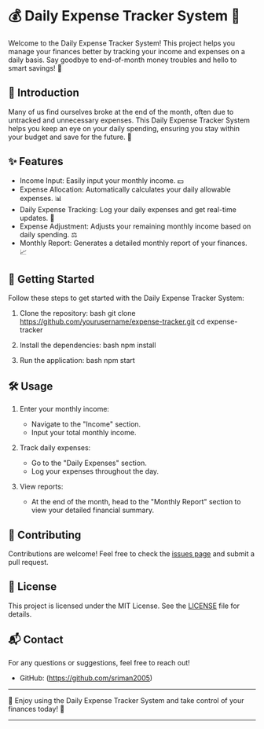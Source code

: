 # 💰 Daily Expense Tracker System 📝

Welcome to the Daily Expense Tracker System! This project helps you manage your finances better by tracking your income and expenses on a daily basis. Say goodbye to end-of-month money troubles and hello to smart savings! 🚀

## 🌟 Introduction

Many of us find ourselves broke at the end of the month, often due to untracked and unnecessary expenses. This Daily Expense Tracker System helps you keep an eye on your daily spending, ensuring you stay within your budget and save for the future. 🏦

## ✨ Features

- Income Input: Easily input your monthly income. 💵
- Expense Allocation: Automatically calculates your daily allowable expenses. 📊
- Daily Expense Tracking: Log your daily expenses and get real-time updates. 📅
- Expense Adjustment: Adjusts your remaining monthly income based on daily spending. ⚖️
- Monthly Report: Generates a detailed monthly report of your finances. 📈

## 🚀 Getting Started

Follow these steps to get started with the Daily Expense Tracker System:

1. Clone the repository:
    bash
    git clone https://github.com/yourusername/expense-tracker.git
    cd expense-tracker
    

2. Install the dependencies:
    bash
    npm install
    

3. Run the application:
    bash
    npm start
    

## 🛠️ Usage

1. Enter your monthly income: 
   - Navigate to the "Income" section.
   - Input your total monthly income. 

2. Track daily expenses:
   - Go to the "Daily Expenses" section.
   - Log your expenses throughout the day.

3. View reports:
   - At the end of the month, head to the "Monthly Report" section to view your detailed financial summary.

## 🤝 Contributing

Contributions are welcome! Feel free to check the [issues page](https://github.com/yourusername/expense-tracker/issues) and submit a pull request.

## 📜 License

This project is licensed under the MIT License. See the [LICENSE](LICENSE) file for details.

## 📬 Contact

For any questions or suggestions, feel free to reach out!

- GitHub: (https://github.com/sriman2005)

---

🌟 Enjoy using the Daily Expense Tracker System and take control of your finances today! 🌟

---
